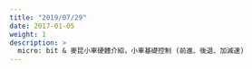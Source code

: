 ```yaml
---
title: "2019/07/29"
date: 2017-01-05
weight: 1
description: >
  micro: bit & 麥昆小車硬體介紹，小車基礎控制 (前進、後退、加減速)
---
```

